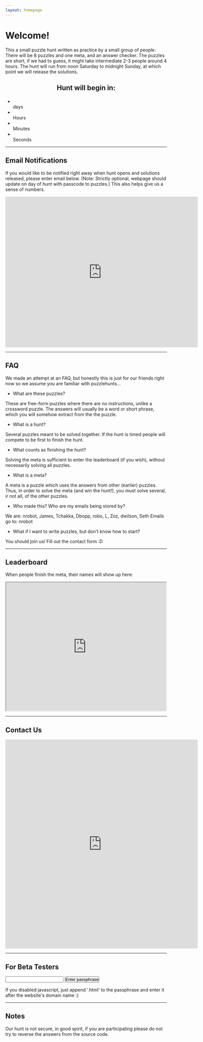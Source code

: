 ```yaml
---
layout: homepage 
---
```


<!-- Text can be **bold**, _italic_, or ~~strikethrough~~ -->
<!--- ![Octocat](https://github.githubassets.com/images/icons/emoji/octocat.png) -->

# Welcome!

This a small puzzle hunt written as practice by a small group of people. There
will be 8 puzzles and one meta, and an answer checker. The puzzles are short, if
we had to guess, it might take intermediate 2-3 people around 4 hours. 
The hunt will run from noon Saturday to midnight Sunday, at which point we will
release the solutions.

<h2><p style="text-align: center;">Hunt will begin in:</p></h2>
<div class="countdown" id="countdown">
<ul>
<li><span id="days"></span><br>days</li>
<li><span id="hours"></span><br>Hours</li>
<li><span id="minutes"></span><br>Minutes</li>
<li><span id="seconds"></span><br>Seconds</li>
</ul>
</div>

---

## Email Notifications 

If you would like to be notified right away when hunt opens and solutions
released, please enter email below. (Note: Strictly optional, webpage should
update on day of hunt with passcode to puzzles.) This also helps give us a sense
of numbers.

<iframe
src="https://docs.google.com/forms/d/e/1FAIpQLSddbKOTJN2E_08dYiGlicGEMlBbXj4gFeyfdSeHHt9oPgk2MQ/viewform?embedded=true"
width="600" height="469" frameborder="0" marginheight="0"
marginwidth="0">Loading…</iframe>

---

## FAQ

We made an attempt at an FAQ, but honestly this is just for our friends right now so we
assume you are familiar with puzzlehunts...

- What are these puzzles?

These are free-form puzzles where there are no instructions, unlike a crossword
puzzle. The answers will usually be a word or short phrase, which you will
somehow extract from the the puzzle. 

- What is a hunt?

Several puzzles meant to be solved together. If the hunt is timed people will
compete to be first to finish the hunt.

- What counts as finishing the hunt?

Solving the meta is sufficient to enter the leaderboard (if you wish), without
necessarily solving all puzzles.

- What is a meta?

A meta is a puzzle which uses the answers from other (earlier) puzzles.
Thus, in order to solve the meta (and win the hunt!), you must solve several, ir
not all, of the other puzzles.

- Who made this? Who are my emails being stored by?

We are: nrobot, James, Tchakka, Dbopp, robo, L, Zoz, dwilson, Seth
Emails go to: nrobot

- What if I want to write puzzles, but don't know how to start?

You should join us! Fill out the contact form :D

---

## Leaderboard

When people finish the meta, their names will show up here:

<iframe src="https://docs.google.com/spreadsheets/d/e/2PACX-1vTx5MtV4QKFO5hq7QppPUx2qEvJV29TNfVR80uxloN7fPoFcjyl3qHpCY8d5ZBkIgfYlHJFldXvXIKN/pubhtml?gid=318061438&amp;single=true&amp;widget=true&amp;headers=false" width="500" height="400"></iframe>

---


## Contact Us

<iframe
src="https://docs.google.com/forms/d/e/1FAIpQLSecPTIR03lfSIbjxPjdts8dzLb5_fOnueDb78aLXT0z6CKyBw/viewform?embedded=true"
width="600" height="650" frameborder="0" marginheight="0"
marginwidth="0">Loading…</iframe>

---

## For Beta Testers

<!--[Link to another page](./another-page.html). -->


<form id="form" onsubmit="return false;">
<input style="padding:0px" type="text" id="submitpass" size="20"/>
<input style="padding:0px" type="submit" value='Enter passphrase' onclick="makeURL();" />
</form>
<div id='divurl'></div>
<noscript>
If you disabled javascript, just append '.html' to the passphrase and enter it
after the website's domain name :)
</noscript>
<br>

---

## Notes

Our hunt is not secure, in good spirit, if you are participating please do not
try to reverse the answers from the source code.

<script>
function makeURL() {
    passphrase = document.getElementById("submitpass").value;
    divurl = document.getElementById('divurl');
    html = '<br><h3>If the passphrase is correct, this URL will work: <br><br>';
    html += '<a href="' + String(passphrase) + '.html">Link</a>';
    html += '<br><br>Otherwise you wil get a 404 error</h3>'; 
    divurl.innerHTML = html;
}
</script>


